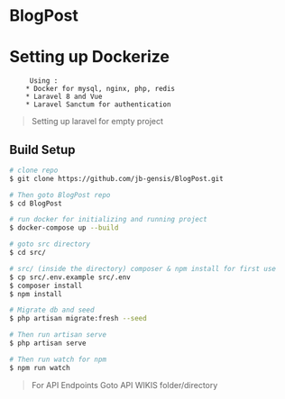 # BlogPost

# Setting up Dockerize
```
     Using :
    * Docker for mysql, nginx, php, redis
    * Laravel 8 and Vue
    * Laravel Sanctum for authentication
```

> Setting up laravel for empty project

## Build Setup

```bash
# clone repo
$ git clone https://github.com/jb-gensis/BlogPost.git

# Then goto BlogPost repo
$ cd BlogPost

# run docker for initializing and running project
$ docker-compose up --build

# goto src directory 
$ cd src/

# src/ (inside the directory) composer & npm install for first use
$ cp src/.env.example src/.env
$ composer install
$ npm install

# Migrate db and seed 
$ php artisan migrate:fresh --seed

# Then run artisan serve
$ php artisan serve

# Then run watch for npm
$ npm run watch

```

> For API Endpoints
> Goto API WIKIS folder/directory

